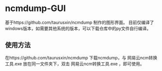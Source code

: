 # ncmdump-GUI
基于https://github.com/taurusxin/ncmdump 制作的图形界面。
目前仅编译了windows版本，如需要其他系统的版本，可以下载仓库中的py文件自行编译。
## 使用方法
在https://github.com/taurusxin/ncmdump 下载ncmdump，与 网易云ncm转换工具.exe 放在同一文件夹下，双击 网易云ncm转换工具.exe ，即可使用。
